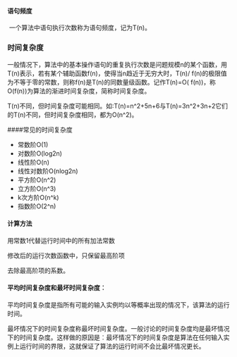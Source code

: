 #### 语句频度

​		一个算法中语句执行次数称为语句频度，记为T(n)。



### 时间复杂度

​		一般情况下，算法中的基本操作语句的重复执行次数是问题规模n的某个函数，用T(n)表示，若有某个辅助函数f(n)，使得当n趋近于无穷大时，T(n)/ f(n)的极限值为不等于零的常数，则称f(n)是T(n)的同数量级函数。记作T(n)=O( f(n))，称O(f(n))为算法的渐进时间复杂度，简称时间复杂度。

​		T(n)不同，但时间复杂度可能相同。如∶T(n)=n^2+5n+6与T(n)=3n^2+3n+2它们的T(n)不同，但时间复杂度相同，都为O(n^2)。

####常见的时间复杂度

- 常数阶O(1)
- 对数阶O(log2n)
- 线性阶O(n)
- 线性对数阶O(nlog2n)
- 平方阶O(n^2)
- 立方阶O(n^3)
- k次方阶O(n^k)
- 指数阶O(2^n)

#### 计算方法

用常数1代替运行时间中的所有加法常数

修改后的运行次数函数中，只保留最高阶项

去除最高阶项的系数。

#### 平均时间复杂度和最坏时间复杂度︰

平均时间复杂度是指所有可能的输入实例均以等概率出现的情况下，该算法的运行时间。

最坏情况下的时间复杂度称最坏时间复杂度。一般讨论的时间复杂度均是最坏情况下的时间复杂度。这样做的原因是︰最坏情况下的时间复杂度是算法在任何输入实例上运行时间的界限，这就保证了算法的运行时间不会比最坏情况更长。